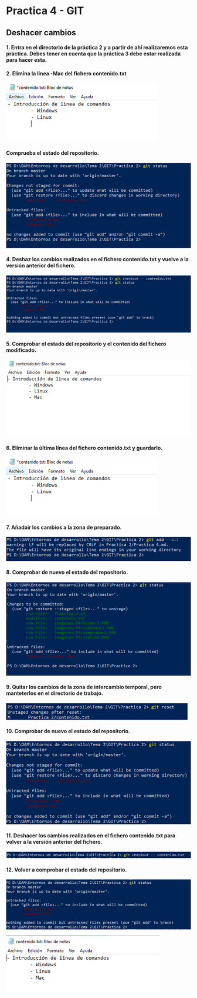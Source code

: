 # Practica 4 - GIT

## Deshacer cambios

#### 1. Entra en el directorio de la práctica 2 y a partir de ahí realizaremos esta práctica. Debes tener en cuenta que la práctica 3 debe estar realizada para hacer esta.

#### 2. Elimina la linea -Mac del fichero contenido.txt

![](imagenes%20P4/borarr1.PNG)

#### Comprueba el estado del repositorio.

![](imagenes%20P4/status1.PNG)

#### 4. Deshaz los cambios realizados en el fichero contenido.txt y vuelve a la versión anterior del fichero.

![](imagenes%20P4/checkout1.PNG)

#### 5. Comprobar el estado del repositorio y el contenido del fichero modificado.

![](imagenes%20P4/comprobar1.PNG)

#### 6. Eliminar la última línea del fichero contenido.txt y guardarlo.

![](imagenes%20P4/borarr1.PNG)

#### 7. Añadair los cambios a la zona de preparado.

![](imagenes%20P4/add1.PNG)

#### 8. Comprobar de nuevo el estado del repositorio.

![](imagenes%20P4/status2.PNG)

#### 9. Quitar los cambios de la zona de intercambio temporal, pero manteterlos en el directorio de trabajo.

![](imagenes%20P4/reset1.PNG)

#### 10. Comprobar de nuevo el estado del repositorio.

![](imagenes%20P4/status3.PNG)

#### 11. Deshacer los cambios realizados en el fichero contenido.txt para volver a la versión anterior del fichero.

![](imagenes%20P4/checkout2.PNG)

#### 12. Volver a comprobar el estado del repositorio.

![](imagenes%20P4/status4.PNG)

![](imagenes%20P4/comprobar2.PNG)





